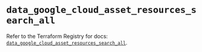 # `data_google_cloud_asset_resources_search_all`

Refer to the Terraform Registry for docs: [`data_google_cloud_asset_resources_search_all`](https://registry.terraform.io/providers/hashicorp/google-beta/6.49.1/docs/data-sources/google_cloud_asset_resources_search_all).
